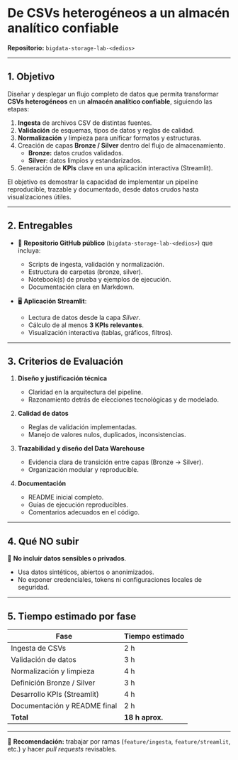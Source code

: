 # De CSVs heterogéneos a un almacén analítico confiable  
**Repositorio:** `bigdata-storage-lab-<dedios>`

---

## 1. Objetivo

Diseñar y desplegar un flujo completo de datos que permita transformar **CSVs heterogéneos** en un **almacén analítico confiable**, siguiendo las etapas:

1. **Ingesta** de archivos CSV de distintas fuentes.  
2. **Validación** de esquemas, tipos de datos y reglas de calidad.  
3. **Normalización** y limpieza para unificar formatos y estructuras.  
4. Creación de capas **Bronze / Silver** dentro del flujo de almacenamiento.  
   - **Bronze:** datos crudos validados.  
   - **Silver:** datos limpios y estandarizados.  
5. Generación de **KPIs** clave en una aplicación interactiva (Streamlit).  

El objetivo es demostrar la capacidad de implementar un pipeline reproducible, trazable y documentado, desde datos crudos hasta visualizaciones útiles.

---

## 2. Entregables

- 📂 **Repositorio GitHub público** (`bigdata-storage-lab-<dedios>`) que incluya:  
  - Scripts de ingesta, validación y normalización.  
  - Estructura de carpetas (bronze, silver).  
  - Notebook(s) de prueba y ejemplos de ejecución.  
  - Documentación clara en Markdown.  

- 🖥️ **Aplicación Streamlit**:  
  - Lectura de datos desde la capa *Silver*.  
  - Cálculo de al menos **3 KPIs relevantes**.  
  - Visualización interactiva (tablas, gráficos, filtros).  

---

## 3. Criterios de Evaluación

1. **Diseño y justificación técnica**  
   - Claridad en la arquitectura del pipeline.  
   - Razonamiento detrás de elecciones tecnológicas y de modelado.  

2. **Calidad de datos**  
   - Reglas de validación implementadas.  
   - Manejo de valores nulos, duplicados, inconsistencias.  

3. **Trazabilidad y diseño del Data Warehouse**  
   - Evidencia clara de transición entre capas (Bronze → Silver).  
   - Organización modular y reproducible.  

4. **Documentación**  
   - README inicial completo.  
   - Guías de ejecución reproducibles.  
   - Comentarios adecuados en el código.  

---

## 4. Qué NO subir

🚫 **No incluir datos sensibles o privados**.  
- Usa datos sintéticos, abiertos o anonimizados.  
- No exponer credenciales, tokens ni configuraciones locales de seguridad.  

---

## 5. Tiempo estimado por fase

| Fase                          | Tiempo estimado |
|-------------------------------|-----------------|
| Ingesta de CSVs               | 2 h             |
| Validación de datos           | 3 h             |
| Normalización y limpieza      | 4 h             |
| Definición Bronze / Silver    | 3 h             |
| Desarrollo KPIs (Streamlit)   | 4 h             |
| Documentación y README final  | 2 h             |
| **Total**                     | **18 h aprox.** |

---

📌 **Recomendación:** trabajar por ramas (`feature/ingesta`, `feature/streamlit`, etc.) y hacer *pull requests* revisables.  

